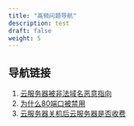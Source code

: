 ```yaml
---
title: "高频问题导航"
description: test
draft: false
weight: 5
---
```


## 导航链接

1. [云服务器被非法域名恶意指向](/compute/vm/faq/common_operations/server_security/instance_malicious_resolution)
2. [为什么80端口被禁用](/compute/vm/faq/common_operations/os_func_manage/port_80_disabled/)
3. [云服务器关机后云服务器是否收费](/compute/vm/faq/other_questions/vm_free_after_shutdown)

